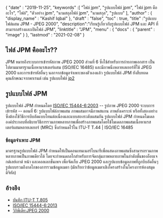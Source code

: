 {
  "date" : "2019-11-25",
  "keywords" :[ "ไฟล์ jpm", "รูปแบบไฟล์ jpm", "ไฟล์ jpm คืออะไร", "ไฟล์", "ตัวอย่าง jpm", "นามสกุลไฟล์ jpm", "นามสกุล", "รูปแบบ" ],
  "author" : {
    "display_name" : "Kashif Iqbal"
},
  "draft" : "false",
  "toc" : true,
  "title" :"รูปแบบไฟล์ผสม JPM - JPEG 2000",
  "description":"เรียนรู้เกี่ยวกับรูปแบบไฟล์ JPM และ API ที่สามารถสร้างและเปิดไฟล์ JPM",
  "linktitle" : "JPM",
  "menu" : {
    "docs" : {
      "parent" : "image"
}
},
  "lastmod" : "2021-02-08"
}

## ไฟล์ JPM คืออะไร??

JPM หมายถึงระบบการเข้ารหัสภาพ JPEG 2000 ส่วนที่ 6 ซึ่งใช้สำหรับการถ่ายภาพเอกสาร เป็นไปตามมาตรฐานเนื้อหาแรสเตอร์ผสม (ISO/IEC 16485) และมีภาพนิ่งหลายเลเยอร์ที่ใช้ JPEG 2000 และการเข้ารหัสอื่นๆ นอกจากข้อมูลจำเพาะของตัวเองแล้ว รูปแบบไฟล์ JPM ยังสืบทอดคุณลักษณะจากพาเรนต์ เช่น รูปแบบไฟล์ [jp2](/th/image/jp2/)

## รูปแบบไฟล์ JPM

รูปแบบไฟล์ JPM กำหนดโดย [ISO/IEC 15444-6:2003](http://www.iso.org/iso/home/store/catalogue_ics/catalogue_detail_ics.htm?csnumber=61124) -- รูปภาพ JPEG 2000 ระบบการเข้ารหัส -- ตอนที่ 6: รูปแบบไฟล์ภาพผสม ภาพผสมอาจมีภาพสแกน ภาพสังเคราะห์ หรือทั้งสองอย่าง ซึ่งต้องใช้วิธีการบีบอัดแบบโทนต่อเนื่องและแบบสองระดับผสมกัน รูปแบบไฟล์ JPM กำหนดโมเดลองค์ประกอบที่อธิบายวิธีการรวมภาพหลายภาพเพื่อสร้างภาพผสมโดยใช้โมเดลภาพผสมเนื้อหาแรสเตอร์ผสมหลายเลเยอร์ (MRC) ซึ่งกำหนดไว้ใน ITU-T T.44 | ISO/IEC 16485

### ข้อมูลจำเพาะ JPM
มาตรฐานรูปแบบไฟล์ JPM กำหนดให้เป็นคอนเทนเนอร์ไบนารีเพื่อแสดงภาพผสมซึ่งสามารถรวมภาพหลายภาพเป็นภาพเดียวได้ โดยจะกำหนดกลไกสำหรับการจัดกลุ่มภาพหลายภาพในลำดับชั้นของอ็อบเจกต์เลย์เอาต์ หน้า และคอลเลกชั่นเพจ เพื่อจัดเก็บ JPEG 2000 และรูปแบบข้อมูลภาพที่ถูกบีบอัดอื่นๆ รูปแบบรวมถึงกลไกของการรวมข้อมูลเมตา (มักเรียกว่าข้อมูลเมตาเชิงโครงสร้างในโครงการห้องสมุดดิจิทัล)

## อ้างอิง

* [บันทึก ITU-T T.805](http://www.itu.int/rec/T-REC-T.805/th)
* [ISO/IEC 15444-6:2013](http://www.iso.org/iso/home/store/catalogue_ics/catalogue_detail_ics.htm?csnumber=61124)
* [วิกิพีเดีย:JPEG 2000](https://en.wikipedia.org/wiki/JPEG_2000)

